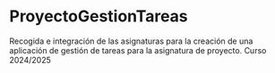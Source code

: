 # ProyectoGestionTareas
Recogida e integración de las asignaturas para la creación de una aplicación de gestión de tareas para la asignatura de proyecto. Curso 2024/2025
